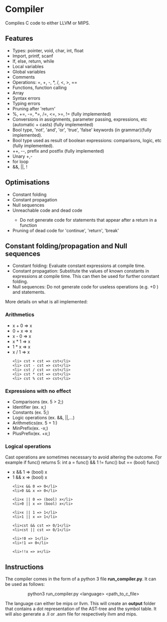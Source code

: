 <html>
<h1>Compiler</h1>

Compiles C code to either LLVM or MIPS.

<h2> Features</h2>

<ul>
    <li>Types: pointer, void, char, int, float</li>
    <li>Import, printf, scanf</li>
    <li>If, else, return, while</li>
    <li>Local variables</li>
    <li>Global variables</li>
    <li>Comments</li>
    <li>Operations: =, +, -, *, /, <, >, ==</li>
    <li>Functions, function calling</li>
    <li>Array</li>
    <li>Syntax errors</li>
    <li>Typing errors</li>
    <li>Pruning after 'return'</li>
    <li>%, +=, -=, *=, /=, <=, >=, != (fully implemented)</li>
    <li>Conversions in assignments, parameter passing, expressions, etc (automatic + casts) (fully implemented)</li>
    <li>Bool type, 'not', 'and', 'or', 'true', 'false' keywords (in grammar)(fully implemented).</li>
    <li>Bool type used as result of boolean expressions: comparisons, logic, etc (fully implemented).</li>
    <li>++, --, prefix and postfix (fully implemented)</li>
    <li>Unary +,-</li>
    <li>for loop</li>
    <li>&&, ||, !</li>
</ul>

<h2>Optimisations</h2>
<ul>
    <li>Constant folding</li>
    <li>Constant propagation</li>
    <li>Null sequences</li>
    <li>Unreachable code and dead code</li>
        <ul>
            <li>Do not generate code for statements that appear after a return in a function</li>
        </ul>
    <li>Pruning of dead code for 'continue', 'return', 'break'</li>
</ul>


<h2>Constant folding/propagation and Null sequences</h2>
<ul>
    <li>Constant folding: Evaluate constant expressions at compile time.</li>
    <li>Constant propagation: Substitute the values of known constants in expressions at compile time.
        This can then be used for further constant folding.
    </li>
    <li>Null sequences: Do not generate code for useless operations (e.g. +0 ) and statements.</li>
</ul>

More details on what is all implemented:
<h3>Arithmetics</h3>
<ul>
    <li> x + 0 => x</li>
    <li> 0 + x => x</li>
    <li> x - 0 => x</li>
    <li> x * 1 => x</li>
    <li> 1 * x => x</li>
    <li> x / 1 => x</li>

    <li> cst + cst => cst</li>
    <li> cst - cst => cst</li>
    <li> cst / cst => cst</li>
    <li> cst * cst => cst</li>
    <li> cst % cst => cst</li>
</ul>

<h3>Expressions with no effect</h3>
<ul>
    <li> Comparisons (ex. 5 > 2;)</li>
    <li> Identifier (ex. x;)</li>
    <li> Constants (ex. 5;)</li>
    <li> Logic operations (ex. &&, ||,...)</li>
    <li> Arithmetics(ex. 5 + 1:)</li>
    <li> MinPrefix(ex. -x;)</li>
    <li> PlusPrefix(ex. +x;)</li>
</ul>

<h3>Logical operations</h3>

Cast operations are sometimes necessary to avoid altering the outcome. For example if func() returns 5:
int a = func() && 1 != func() but == (bool) func()
<ul>
    <li>x && 1 => (bool) x</li>
    <li>1 && x => (bool) x</li>

    <li>x && 0 => 0</li>
    <li>0 && x => 0</li>

    <li>x || 0 => (bool) x</li>
    <li>0 || x => (bool) x</li>

    <li>x || 1 => 1</li>
    <li>1 || x => 1</li>

    <li>cst && cst => 0/1</li>
    <li>cst || cst => 0/1</li>

    <li>!0 => 1</li>
    <li>!1 => 0</li>

    <li>!!x => x</li>
</ul>

<h2>Instructions</h2>

The compiler comes in the form of a python 3 file <b>run_compiler.py</b>. It can be used as follows:
<p style="text-align: center;">python3 run_compiler.py &lt;language&gt; &lt;path_to_c_file&gt;</p>

The language can either be mips or llvm.
This will create an <b>output</b> folder that contains a dot representation of the AST-tree and the symbol table.
It will also generate a .ll or .asm file for respectively llvm and mips.

</html> 

